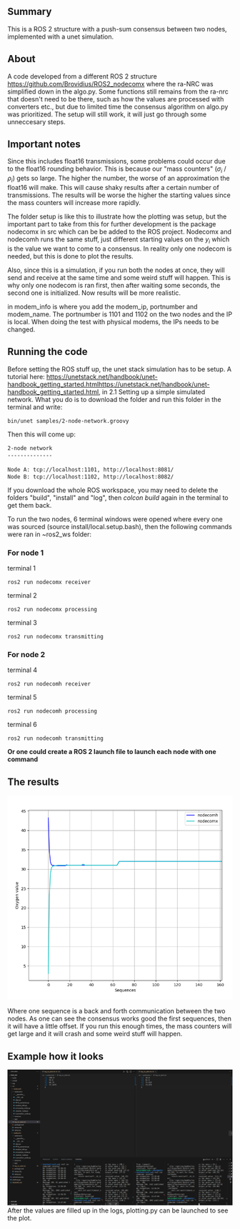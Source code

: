 ## Summary

This is a ROS 2 structure with a push-sum consensus between two nodes, implemented with a unet simulation. 


## About 

A code developed from a different ROS 2 structure https://github.com/Brovidius/ROS2_nodecomx where the ra-NRC was simplified down in the algo.py. Some functions still remains from the ra-nrc that doesn't need to be there, such as how the values are processed with converters etc., but due to limited time the consensus algorithm on algo.py was prioritized. The setup will still work, it will just go through some unneccesary steps.

## Important notes 

Since this includes float16 transmissions, some problems could occur due to the float16 rounding behavior. This is because our "mass counters" ($\sigma_i$ / $\rho_i$) gets so large. The higher the number, the worse of an approximation the float16 will make. This will cause shaky results after a certain number of transmissions. The results will be worse the higher the starting values since the mass counters will increase more rapidly. 

The folder setup is like this to illustrate how the plotting was setup, but the important part to take from this for further development is the package nodecomx in src which can be be added to the ROS project. Nodecomx and nodecomh runs the same stuff, just different starting values on the $y_i$ which is the value we want to come to a consensus. In reality only one nodecom is needed, but this is done to plot the results. 

Also, since this is a simulation, if you run both the nodes at once, they will send and receive at the same time and some weird stuff will happen. This is why only one nodecom is ran first, then after waiting some seconds, the second one is initialized. Now results will be more realistic. 

in modem_info is where you add the modem_ip, portnumber and modem_name. The portnumber is 1101 and 1102 on the two nodes and the IP is local. When doing the test with physical modems, the IPs needs to be changed. 

## Running the code

Before setting the ROS stuff up, the unet stack simulation has to be setup. A tutorial here: https://unetstack.net/handbook/unet-handbook_getting_started.htmlhttps://unetstack.net/handbook/unet-handbook_getting_started.html, in 2.1 Setting up a simple simulated network. What you do is to download the folder and run this folder in the terminal and write:

```
bin/unet samples/2-node-network.groovy
```

Then this will come up:

```
2-node network
--------------

Node A: tcp://localhost:1101, http://localhost:8081/
Node B: tcp://localhost:1102, http://localhost:8082/

```

If you download the whole ROS workspace, you may need to delete the folders "build", "install" and "log", then *colcon build* again in the terminal to get them back. 

To run the two nodes, 6 terminal windows were opened where every one was sourced (source install/local.setup.bash), then the following commands were ran in ~ros2_ws folder:

### For node 1

terminal 1
```
ros2 run nodecomx receiver
```
terminal 2
```
ros2 run nodecomx processing
```
terminal 3
```
ros2 run nodecomx transmitting 
```

### For node 2
terminal 4
```
ros2 run nodecomh receiver
```
terminal 5
```
ros2 run nodecomh processing
```
terminal 6
```
ros2 run nodecomh transmitting 
```

**Or one could create a ROS 2 launch file to launch each node with one command**

## The results

![Consensus](consensus.png)

Where one sequence is a back and forth communication between the two nodes. As one can see the consensus works good the first sequences, then it will have a little offset. If you run this enough times, the mass counters will get large and it will crash and some weird stuff will happen.

## Example how it looks

![Consensus](setup1.png)
After the values are filled up in the logs, plotting.py can be launched to see the plot.